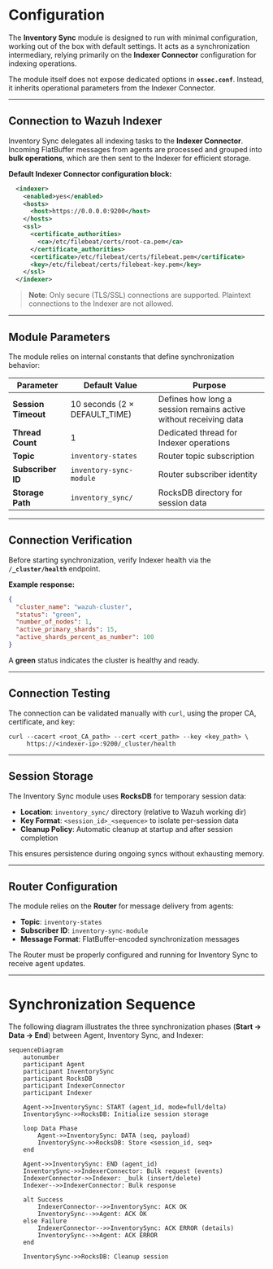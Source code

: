 # Configuration

The **Inventory Sync** module is designed to run with minimal configuration, working out of the box with default settings. It acts as a synchronization intermediary, relying primarily on the **Indexer Connector** configuration for indexing operations.

The module itself does not expose dedicated options in **`ossec.conf`**. Instead, it inherits operational parameters from the Indexer Connector.

---

## Connection to Wazuh Indexer

Inventory Sync delegates all indexing tasks to the **Indexer Connector**.
Incoming FlatBuffer messages from agents are processed and grouped into **bulk operations**, which are then sent to the Indexer for efficient storage.

**Default Indexer Connector configuration block:**

```xml
  <indexer>
    <enabled>yes</enabled>
    <hosts>
      <host>https://0.0.0.0:9200</host>
    </hosts>
    <ssl>
      <certificate_authorities>
        <ca>/etc/filebeat/certs/root-ca.pem</ca>
      </certificate_authorities>
      <certificate>/etc/filebeat/certs/filebeat.pem</certificate>
      <key>/etc/filebeat/certs/filebeat-key.pem</key>
    </ssl>
  </indexer>
```

> **Note**: Only secure (TLS/SSL) connections are supported. Plaintext connections to the Indexer are not allowed.

---

## Module Parameters

The module relies on internal constants that define synchronization behavior:

| Parameter           | Default Value                  | Purpose                                                          |
| ------------------- | ------------------------------ | ---------------------------------------------------------------- |
| **Session Timeout** | 10 seconds (2 × DEFAULT\_TIME) | Defines how long a session remains active without receiving data |
| **Thread Count**    | 1                              | Dedicated thread for Indexer operations                          |
| **Topic**           | `inventory-states`             | Router topic subscription                                        |
| **Subscriber ID**   | `inventory-sync-module`        | Router subscriber identity                                       |
| **Storage Path**    | `inventory_sync/`              | RocksDB directory for session data                               |

---

## Connection Verification

Before starting synchronization, verify Indexer health via the **`/_cluster/health`** endpoint.

**Example response:**

```json
{
  "cluster_name": "wazuh-cluster",
  "status": "green",
  "number_of_nodes": 1,
  "active_primary_shards": 15,
  "active_shards_percent_as_number": 100
}
```

A **green** status indicates the cluster is healthy and ready.

---

## Connection Testing

The connection can be validated manually with `curl`, using the proper CA, certificate, and key:

```console
curl --cacert <root_CA_path> --cert <cert_path> --key <key_path> \
     https://<indexer-ip>:9200/_cluster/health
```

---

## Session Storage

The Inventory Sync module uses **RocksDB** for temporary session data:

* **Location**: `inventory_sync/` directory (relative to Wazuh working dir)
* **Key Format**: `<session_id>_<sequence>` to isolate per-session data
* **Cleanup Policy**: Automatic cleanup at startup and after session completion

This ensures persistence during ongoing syncs without exhausting memory.

---

## Router Configuration

The module relies on the **Router** for message delivery from agents:

* **Topic**: `inventory-states`
* **Subscriber ID**: `inventory-sync-module`
* **Message Format**: FlatBuffer-encoded synchronization messages

The Router must be properly configured and running for Inventory Sync to receive agent updates.

---

# Synchronization Sequence

The following diagram illustrates the three synchronization phases (**Start → Data → End**) between Agent, Inventory Sync, and Indexer:

```mermaid
sequenceDiagram
    autonumber
    participant Agent
    participant InventorySync
    participant RocksDB
    participant IndexerConnector
    participant Indexer

    Agent->>InventorySync: START (agent_id, mode=full/delta)
    InventorySync->>RocksDB: Initialize session storage

    loop Data Phase
        Agent->>InventorySync: DATA (seq, payload)
        InventorySync->>RocksDB: Store <session_id, seq>
    end

    Agent->>InventorySync: END (agent_id)
    InventorySync->>IndexerConnector: Bulk request (events)
    IndexerConnector->>Indexer: _bulk (insert/delete)
    Indexer-->>IndexerConnector: Bulk response

    alt Success
        IndexerConnector-->>InventorySync: ACK OK
        InventorySync-->>Agent: ACK OK
    else Failure
        IndexerConnector-->>InventorySync: ACK ERROR (details)
        InventorySync-->>Agent: ACK ERROR
    end

    InventorySync->>RocksDB: Cleanup session
```